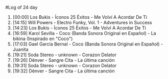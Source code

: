 #Log of 24 day

1. [00:00] Los Bukis - Íconos 25 Éxitos - Me Volví A Acordar De Ti
1. [14:15] Will Powers - Electro Funky, Vol. 1 - Adventures in Success
1. [14:23] Los Bukis - Íconos 25 Éxitos - Me Volví A Acordar De Ti
1. [16:59] Karol Sevilla - Coco (Banda Sonora Original en Español) - La bikina (Inspirado en "Coco")
1. [17:03] Gael García Bernal - Coco (Banda Sonora Original en Español) - Juanita
1. [19:21] Soda Stereo - unknown - Corazon Delator
1. [19:26] Dënver - Sangre Cita - La última canción
1. [19:31] Soda Stereo - unknown - Corazon Delator
1. [19:32] Dënver - Sangre Cita - La última canción
